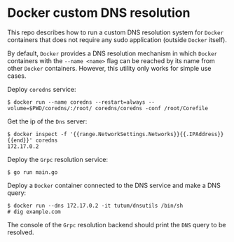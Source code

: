 # Docker custom DNS resolution

This repo describes how to run a custom DNS resolution system for `Docker` containers that does not require any sudo application (outside `Docker` itself).

By default, `Docker` provides a DNS resolution mechanism in which `Docker` containers with the `--name <name>` flag can be reached by its name from other `Docker` containers. However, this utility only works for simple use cases.

Deploy `coredns` service:

```
$ docker run --name coredns --restart=always --volume=$PWD/coredns/:/root/ coredns/coredns -conf /root/Corefile
```

Get the ip of the `Dns` server:

```
$ docker inspect -f '{{range.NetworkSettings.Networks}}{{.IPAddress}}{{end}}' coredns
172.17.0.2
```

Deploy the `Grpc` resolution service:

```
$ go run main.go
```

Deploy a `Docker` container connected to the DNS service and make a DNS query:

```
$ docker run --dns 172.17.0.2 -it tutum/dnsutils /bin/sh
# dig example.com
```

The console of the `Grpc` resolution backend should print the `DNS` query to be resolved.
